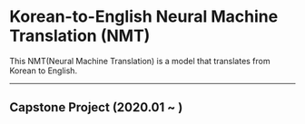 # Korean-to-English Neural Machine Translation (NMT)
This NMT(Neural Machine Translation) is a model that translates from Korean to English.

---

## Capstone Project (2020.01 ~ )

